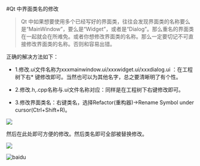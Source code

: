 #Qt 中界面类名的修改



> Qt 中如果想要使用多个已经写好的界面类，往往会发现界面类的名称要么是“MainWindow”，要么是“Widget”，或者是“Dialog”。那么重名的界面类在一起就会在所难免。或者你想修改界面类的名称。那么一定要切记不可直接修改界面类的名称。否则和容易出错。


正确的解决方法如下：

* 1.修改.ui文件名称为xxxmainwindow.ui/xxxwidget.ui/xxxdialog.ui ：在工程树下右* 键修改即可。当然也可以为其他名字，总之要清晰明了有个性。

* 2.修改.h,.cpp名称与.ui文件名称对应：同样是在工程树下右键修改即可。

* 3.修改界面类名：右键类名，选择Refactor(重构器)->Rename Symbol under cursor(Ctrl+Shift+R)。

![](http://i.imgur.com/U5hMUJj.png)

然后在此处即可方便的修改。然后类名即可全部被替换修改。

![](http://i.imgur.com/XlzUuej.png)

![baidu](http://img.popoho.com/allimg/120613/1A1435916-2.gif "小马编程")

 